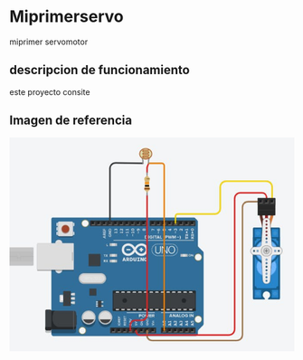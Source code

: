 # Miprimerservo
miprimer servomotor
## descripcion de funcionamiento
este proyecto consite 

## Imagen de referencia
![servo y ldr en arduino](./servol-ldr.jpg)
